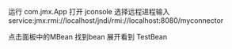 运行 com.jmx.App
打开 jconsole 选择远程进程输入
service:jmx:rmi://localhost/jndi/rmi://localhost:8080/myconnector

点击面板中的MBean 找到bean 展开看到 TestBean